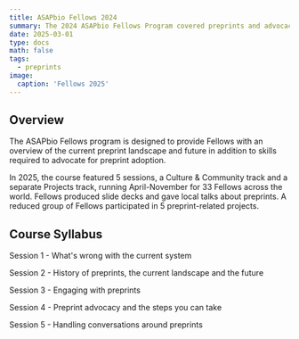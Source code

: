 ```yaml
---
title: ASAPbio Fellows 2024
summary: The 2024 ASAPbio Fellows Program covered preprints and advocacy basics 
date: 2025-03-01
type: docs
math: false
tags:
  - preprints
image:
  caption: 'Fellows 2025'
---
```


## Overview 

The ASAPbio Fellows program is designed to provide Fellows with an overview of the current preprint landscape and future in addition to skills required to advocate for preprint adoption. 

In 2025, the course featured 5 sessions, a Culture & Community track and a separate Projects track, running April-November for 33 Fellows across the world. Fellows produced slide decks and gave local talks about preprints. A reduced group of Fellows participated in 5 preprint-related projects.  

## Course Syllabus

Session 1 - What's wrong with the current system 

Session 2 - History of preprints, the current landscape and the future

Session 3 - Engaging with preprints

Session 4 - Preprint advocacy and the steps you can take

Session 5 - Handling conversations around preprints
